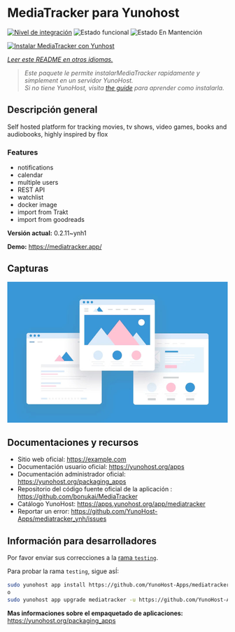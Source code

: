 <!--
Este archivo README esta generado automaticamente<https://github.com/YunoHost/apps/tree/master/tools/readme_generator>
No se debe editar a mano.
-->

# MediaTracker para Yunohost

[![Nivel de integración](https://apps.yunohost.org/badge/integration/mediatracker)](https://ci-apps.yunohost.org/ci/apps/mediatracker/)
![Estado funcional](https://apps.yunohost.org/badge/state/mediatracker)
![Estado En Mantención](https://apps.yunohost.org/badge/maintained/mediatracker)

[![Instalar MediaTracker con Yunhost](https://install-app.yunohost.org/install-with-yunohost.svg)](https://install-app.yunohost.org/?app=mediatracker)

*[Leer este README en otros idiomas.](./ALL_README.md)*

> *Este paquete le permite instalarMediaTracker rapidamente y simplement en un servidor YunoHost.*  
> *Si no tiene YunoHost, visita [the guide](https://yunohost.org/install) para aprender como instalarla.*

## Descripción general

Self hosted platform for tracking movies, tv shows, video games, books and audiobooks, highly inspired by flox

### Features

- notifications
- calendar
- multiple users
- REST API
- watchlist
- docker image
- import from Trakt
- import from goodreads


**Versión actual:** 0.2.11~ynh1

**Demo:** <https://mediatracker.app/>

## Capturas

![Captura de MediaTracker](./doc/screenshots/example.jpg)

## Documentaciones y recursos

- Sitio web oficial: <https://example.com>
- Documentación usuario oficial: <https://yunohost.org/apps>
- Documentación administrador oficial: <https://yunohost.org/packaging_apps>
- Repositorio del código fuente oficial de la aplicación : <https://github.com/bonukai/MediaTracker>
- Catálogo YunoHost: <https://apps.yunohost.org/app/mediatracker>
- Reportar un error: <https://github.com/YunoHost-Apps/mediatracker_ynh/issues>

## Información para desarrolladores

Por favor enviar sus correcciones a la [rama `testing`](https://github.com/YunoHost-Apps/mediatracker_ynh/tree/testing).

Para probar la rama `testing`, sigue asÍ:

```bash
sudo yunohost app install https://github.com/YunoHost-Apps/mediatracker_ynh/tree/testing --debug
o
sudo yunohost app upgrade mediatracker -u https://github.com/YunoHost-Apps/mediatracker_ynh/tree/testing --debug
```

**Mas informaciones sobre el empaquetado de aplicaciones:** <https://yunohost.org/packaging_apps>
